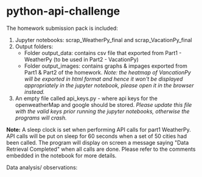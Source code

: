 # python-api-challenge

The homework submission pack is included:
1. Jupyter notebooks: scrap_WeatherPy_final and scrap_VacationPy_final
2. Output folders: 
    - Folder output_data: contains csv file that exported from Part1 - WeatherPy (to be used in Part2 - VacationPy)
    - Folder output_images: contains graphs & impages exported from Part1 & Part2 of the homework. *Note: the heatmap of VancationPy will be exported in html format and hence it won't be displayed appropriately in the jupyter notebook, please open it in the browser instead.*
3. An empty file called api_keys.py - where api keys for the openweatherMap and google should be stored. *Please update this file with the valid keys prior running the jupyter notebooks, otherwise the programs will crash.*

**Note:** A sleep clock is set when performing API calls for part1 WeatherPy. API calls will be put on sleep for 60 seconds when a set of 50 cities had been called. The program will display on screen a message saying "Data Retrieval Completed" when all calls are done. Please refer to the comments embedded in the notebook for more details.


Data analysis/ observations: 
